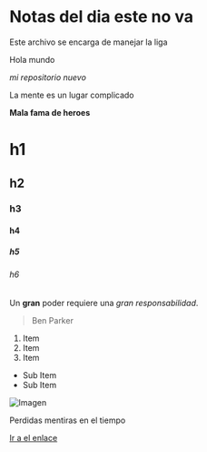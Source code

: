 # Notas del dia este no va

Este archivo se encarga de manejar la liga

Hola mundo

*mi repositorio nuevo*

La mente es un lugar complicado

**Mala fama de heroes**

# h1
## h2
### h3
#### h4
##### h5
###### h6

Un **gran** poder requiere una _gran_ *responsabilidad*.
> Ben Parker

1. Item
2. Item
3. Item
  * Sub Item
  * Sub Item


![Imagen](https://proxy.duckduckgo.com/iu/?u=https%3A%2F%2Fthumbs.dreamstime.com%2Fz%2Farchitect-woman-portrait-smiling-happy-confident-young-multiracial-isolated-white-37240383.jpg&f=1)



Perdidas mentiras en el tiempo

[Ir a el enlace](https://proxy.duckduckgo.com/iu/?u=https%3A%2F%2Fthumbs.dreamstime.com%2Fz%2Farchitect-woman-portrait-smiling-happy-confident-young-multiracial-isolated-white-37240383.jpg&f=1)
